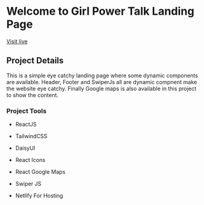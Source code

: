 # Welcome to Girl Power Talk Landing Page


[Visit live](https://gril-power-talk-ar.netlify.app/)

## Project Details

This is  a simple eye catchy landing page where some dynamic components are available. Header, Footer and SwiperJs all are dynamic compnent make the website eye catchy. Finally Google maps is also available in this project to show the content.

### Project Tools
* ReactJS
* TailwindCSS
* DaisyUI
* React Icons
* React Google Maps
* Swiper JS

* Netlify For Hosting